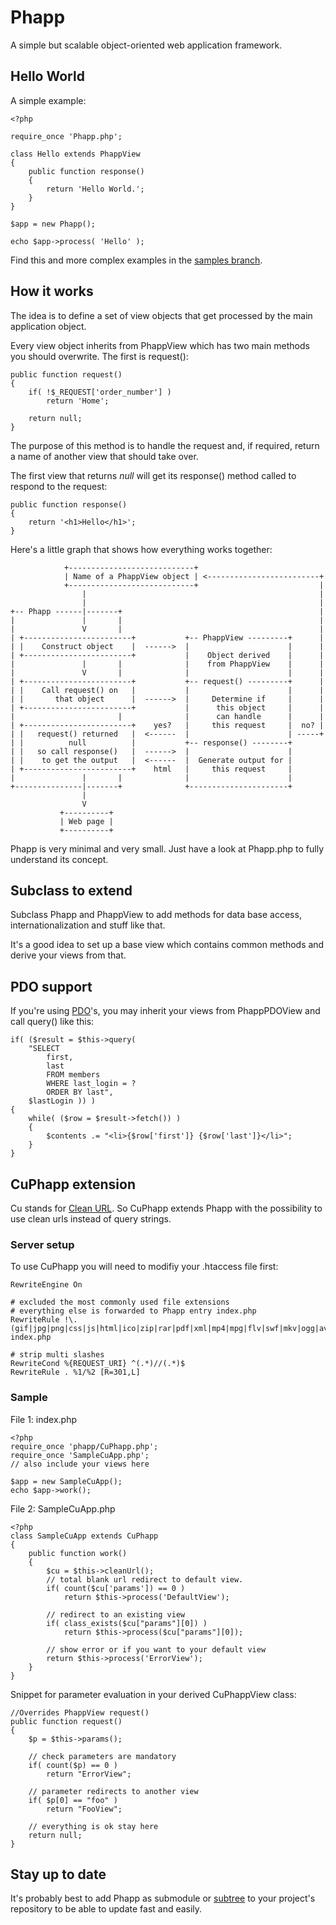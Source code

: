 Phapp
=====

A simple but scalable object-oriented web application framework.

Hello World
-----------

A simple example:

	<?php

	require_once 'Phapp.php';

	class Hello extends PhappView
	{
		public function response()
		{
			return 'Hello World.';
		}
	}

	$app = new Phapp();

	echo $app->process( 'Hello' );

Find this and more complex examples in the
[samples branch](https://github.com/markusfisch/Phapp/tree/samples).

How it works
------------

The idea is to define a set of view objects that get processed by the main
application object.

Every view object inherits from PhappView which has two main methods you
should overwrite. The first is request():

	public function request()
	{
		if( !$_REQUEST['order_number'] )
			return 'Home';

		return null;
	}

The purpose of this method is to handle the request and, if required, return
a name of another view that should take over.

The first view that returns _null_ will get its response() method called to
respond to the request:

	public function response()
	{
		return '<h1>Hello</h1>';
	}

Here's a little graph that shows how everything works together:

                +----------------------------+
                | Name of a PhappView object | <-------------------------+
                +----------------------------+                           |
                    |                                                    |
                    |                                                    |
    +-- Phapp ------|-------+                                            |
    |               |       |                                            |
    |               V       |                                            |
    | +------------------------+           +-- PhappView ---------+      |
    | |    Construct object    |  ------>  |                      |      |
    | +------------------------+           |    Object derived    |      |
    |               |       |              |    from PhappView    |      |
    |               V       |              |                      |      |
    | +------------------------+           +-- request() ---------+      |
    | |    Call request() on   |           |                      |      |
    | |       that object      |  ------>  |     Determine if     |      |
    | +------------------------+           |      this object     |      |
    |                       |              |      can handle      |      |
    | +------------------------+    yes?   |     this request     |  no? |
    | |   request() returned   |  <------  |                      | -----+
    | |          null          |           +-- response() --------+
    | |   so call response()   |  ------>  |                      |
    | |    to get the output   |  <------  |  Generate output for |
    | +------------------------+    html   |     this request     |
    |               |       |              |                      |
    +---------------|-------+              +----------------------+
                    |
                    V
               +----------+
               | Web page |
               +----------+

Phapp is very minimal and very small.
Just have a look at Phapp.php to fully understand its concept.

Subclass to extend
------------------

Subclass Phapp and PhappView to add methods for data base access,
internationalization and stuff like that.

It's a good idea to set up a base view which contains common methods
and derive your views from that.

PDO support
-----------

If you're using [PDO](http://php.net/manual/en/book.pdo.php)'s,
you may inherit your views from PhappPDOView and call query() like this:

	if( ($result = $this->query(
		"SELECT
			first,
			last
			FROM members
			WHERE last_login = ?
			ORDER BY last",
		$lastLogin )) )
	{
		while( ($row = $result->fetch()) )
		{
			$contents .= "<li>{$row['first']} {$row['last']}</li>";
		}
	}

CuPhapp extension
---------------
Cu stands for [Clean URL](http://en.wikipedia.org/wiki/Clean_URL). 
So CuPhapp extends Phapp with the possibility to use clean urls instead of query strings.

### Server setup
To use CuPhapp you will need to modifiy your .htaccess file first:

	RewriteEngine On

	# excluded the most commonly used file extensions 
	# everything else is forwarded to Phapp entry index.php
	RewriteRule !\.(gif|jpg|png|css|js|html|ico|zip|rar|pdf|xml|mp4|mpg|flv|swf|mkv|ogg|avi|woff|svg|eot|ttf|jar)$ index.php

	# strip multi slashes
	RewriteCond %{REQUEST_URI} ^(.*)//(.*)$
	RewriteRule . %1/%2 [R=301,L]

### Sample 
File 1: index.php
	
	<?php
	require_once 'phapp/CuPhapp.php';
	require_once 'SampleCuApp.php';
	// also include your views here

	$app = new SampleCuApp();
	echo $app->work();

File 2: SampleCuApp.php
	
	<?php
	class SampleCuApp extends CuPhapp
	{
		public function work()
		{
			$cu = $this->cleanUrl();	
			// total blank url redirect to default view.
			if( count($cu['params']) == 0 ) 
				return $this->process('DefaultView');
			
			// redirect to an existing view
			if( class_exists($cu["params"][0]) )
				return $this->process($cu["params"][0]);	
			
			// show error or if you want to your default view
			return $this->process('ErrorView');
		}
	}

Snippet for parameter evaluation in your derived CuPhappView class:

	//Overrides PhappView request()
	public function request()
	{
		$p = $this->params();

		// check parameters are mandatory
		if( count($p) == 0 ) 
			return "ErrorView";

		// parameter redirects to another view
		if( $p[0] == "foo" )
			return "FooView";

		// everything is ok stay here
		return null;
	}

Stay up to date
---------------

It's probably best to add Phapp as submodule or
[subtree](https://blogs.atlassian.com/2013/05/alternatives-to-git-submodule-git-subtree/)
to your project's repository to be able to update fast and easily.
